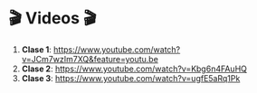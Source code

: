 # :clapper: Videos :clapper:

1. **Clase 1**: https://www.youtube.com/watch?v=JCm7wzIm7XQ&feature=youtu.be
2. **Clase 2**: https://www.youtube.com/watch?v=Kbg6n4FAuHQ
3. **Clase 3**: https://www.youtube.com/watch?v=ugfE5aRq1Pk
